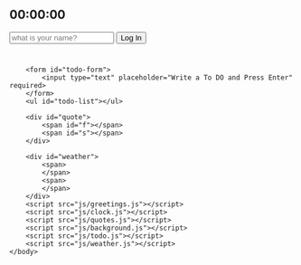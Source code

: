 <!DOCTYPE html>
<html lang="en">
    <head>
        <meta charset="UTF-8">
        <meta http-equiv="X-UA-Compatible" content="IE=edge">
        <meta name="viewport" content="width=device-width, initial-scale=1.0">
        <link rel="stylesheet" href="css/style.css">
        <title>Momentum</title>
    </head>
    <body>
        <h2 id="clock">00:00:00</h2>
        <form id="login-form" class="hidden">
            <input 
            required
            maxlength="15"
            type="text" 
            placeholder="what is your name?"
            />
            <input type="submit" value="Log In"/>
        </form>
        <h1 id="greeting" class="hidden"></h1>

        <form id="todo-form">
            <input type="text" placeholder="Write a To DO and Press Enter" required>
        </form>
        <ul id="todo-list"></ul>
        
        <div id="quote">
            <span id="f"></span>
            <span id="s"></span>
        </div>
        
        <div id="weather">
            <span>
            </span>
            <span>   
            </span>
        </div>
        <script src="js/greetings.js"></script>
        <script src="js/clock.js"></script>
        <script src="js/quotes.js"></script>
        <script src="js/background.js"></script>
        <script src="js/todo.js"></script>
        <script src="js/weather.js"></script>
    </body>
    
</html>

